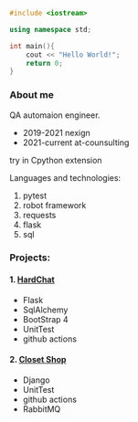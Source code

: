 ```cpp
#include <iostream>

using namespace std;

int main(){
    cout << "Hello World!";
    return 0;
}
```
### About me
QA automaion engineer.

- 2019-2021 nexign
- 2021-current at-counsulting

try in Cpython extension

Languages and technologies:
1. pytest
2. robot framework
3. requests
4. flask
5. sql

### Projects:
#### 1. [HardChat](https://github.com/echodiv/hard_chat)
  - Flask
  - SqlAlchemy
  - BootStrap 4
  - UnitTest
  - github actions
#### 2. [Closet Shop](https://github.com/echodiv/django_shop)
  - Django
  - UnitTest
  - github actions
  - RabbitMQ
